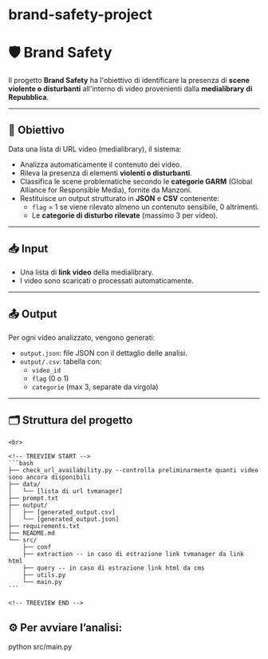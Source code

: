 # brand-safety-project

# 🛡️ Brand Safety

Il progetto **Brand Safety** ha l'obiettivo di identificare la presenza di **scene violente o disturbanti** all'interno di video provenienti dalla **medialibrary di Repubblica**.

---

## 🎯 Obiettivo

Data una lista di URL video (medialibrary), il sistema:

- Analizza automaticamente il contenuto dei video.
- Rileva la presenza di elementi **violenti o disturbanti**.
- Classifica le scene problematiche secondo le **categorie GARM** (Global Alliance for Responsible Media), fornite da Manzoni.
- Restituisce un output strutturato in **JSON** e **CSV** contenente:
  - `flag` = 1 se viene rilevato almeno un contenuto sensibile, 0 altrimenti.
  - Le **categorie di disturbo rilevate** (massimo 3 per video).

---

## 📥 Input

- Una lista di **link video** della medialibrary.
- I video sono scaricati o processati automaticamente.

---

## 📤 Output

Per ogni video analizzato, vengono generati:

- `output.json`: file JSON con il dettaglio delle analisi.
- `output/.csv`: tabella con:
  - `video_id`
  - `flag` (0 o 1)
  - `categorie` (max 3, separate da virgola)

---

## 🗂️ Struttura del progetto

    <br>

    <!-- TREEVIEW START -->
    ```bash
    ├── check_url_availability.py --controlla preliminarmente quanti video sono ancora disponibili
    ├── data/
    │   └── [lista di url tvmanager]
    ├── prompt.txt   
    ├── output/
    │   ├── [generated_output.csv]
    │   └── [generated_output.json]
    ├── requirements.txt
    ├── README.md
    └── src/
        ├── conf 
        ├── extraction -- in caso di estrazione link tvmanager da link html
        ├── query -- in caso di estrazione link html da cms
        ├── utils.py
        └── main.py
    ```

    <!-- TREEVIEW END -->


## ⚙️ Per avviare l’analisi:

python src/main.py


